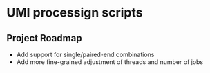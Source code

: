 # UMI processign scripts


## Project Roadmap

- Add support for single/paired-end combinations
- Add more fine-grained adjustment of threads and number of jobs